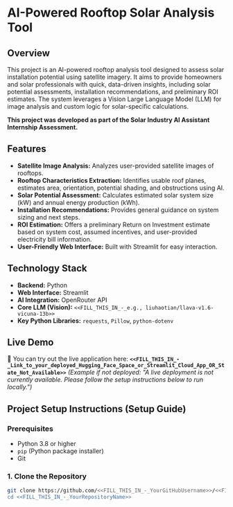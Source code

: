 # AI-Powered Rooftop Solar Analysis Tool

## Overview

This project is an AI-powered rooftop analysis tool designed to assess solar installation potential using satellite imagery. It aims to provide homeowners and solar professionals with quick, data-driven insights, including solar potential assessments, installation recommendations, and preliminary ROI estimates. The system leverages a Vision Large Language Model (LLM) for image analysis and custom logic for solar-specific calculations.

**This project was developed as part of the Solar Industry AI Assistant Internship Assessment.**

## Features

*   **Satellite Image Analysis:** Analyzes user-provided satellite images of rooftops.
*   **Rooftop Characteristics Extraction:** Identifies usable roof planes, estimates area, orientation, potential shading, and obstructions using AI.
*   **Solar Potential Assessment:** Calculates estimated solar system size (kW) and annual energy production (kWh).
*   **Installation Recommendations:** Provides general guidance on system sizing and next steps.
*   **ROI Estimation:** Offers a preliminary Return on Investment estimate based on system cost, assumed incentives, and user-provided electricity bill information.
*   **User-Friendly Web Interface:** Built with Streamlit for easy interaction.

## Technology Stack

*   **Backend:** Python
*   **Web Interface:** Streamlit
*   **AI Integration:** OpenRouter API
*   **Core LLM (Vision):** `<<FILL_THIS_IN_-_e.g., liuhaotian/llava-v1.6-vicuna-13b>>`
*   **Key Python Libraries:** `requests`, `Pillow`, `python-dotenv`

## Live Demo

🚀 You can try out the live application here: **`<<FILL_THIS_IN_-_Link_to_your_deployed_Hugging_Face_Space_or_Streamlit_Cloud_App_OR_State_Not_Available>>`**
*(Example if not deployed: "A live deployment is not currently available. Please follow the setup instructions below to run locally.")*

## Project Setup Instructions (Setup Guide)

### Prerequisites

*   Python 3.8 or higher
*   `pip` (Python package installer)
*   Git

### 1. Clone the Repository

```bash
git clone https://github.com/<<FILL_THIS_IN_-_YourGitHubUsername>>/<<FILL_THIS_IN_-_YourRepositoryName>>.git
cd <<FILL_THIS_IN_-_YourRepositoryName>>

